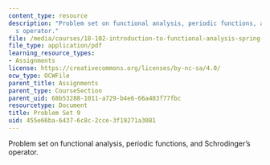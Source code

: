 ```yaml
---
content_type: resource
description: "Problem set on functional analysis, periodic functions, and Schrodinger\u2019\
  s operator."
file: /media/courses/18-102-introduction-to-functional-analysis-spring-2009/455e66ba64376c8c2cce3f19271a3081_MIT18_102s09_pset09.pdf
file_type: application/pdf
learning_resource_types:
- Assignments
license: https://creativecommons.org/licenses/by-nc-sa/4.0/
ocw_type: OCWFile
parent_title: Assignments
parent_type: CourseSection
parent_uid: 68b53288-1011-a729-b4e6-66a483f77fbc
resourcetype: Document
title: Problem Set 9
uid: 455e66ba-6437-6c8c-2cce-3f19271a3081
---
```

Problem set on functional analysis, periodic functions, and Schrodinger’s operator.